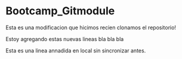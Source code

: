 # Bootcamp_Gitmodule

Esta es una modificacion que hicimos recien clonamos el repositorio!

Estoy agregando estas nuevas lineas
bla
bla
bla

Esta es una linea annadida en local sin sincronizar antes.

